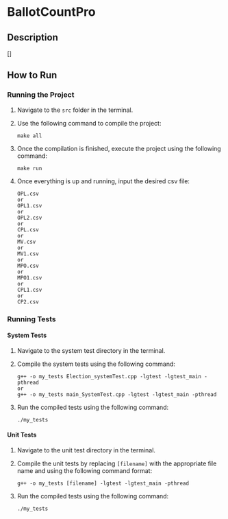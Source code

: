 # BallotCountPro

## Description

[]

## How to Run

### Running the Project

1. Navigate to the `src` folder in the terminal.

2. Use the following command to compile the project:
    ```
    make all
    ```

3. Once the compilation is finished, execute the project using the following command:
    ```
    make run
    ```
4. Once everything is up and running, input the desired csv file:
    ```
    OPL.csv
    or
    OPL1.csv
    or
    OPL2.csv
    or
    CPL.csv
    or
    MV.csv
    or
    MV1.csv
    or
    MPO.csv
    or 
    MPO1.csv
    or 
    CPL1.csv
    or 
    CP2.csv
    ```

### Running Tests

#### System Tests

1. Navigate to the system test directory in the terminal.

2. Compile the system tests using the following command:
    ```
    g++ -o my_tests Election_systemTest.cpp -lgtest -lgtest_main -pthread
    or 
    g++ -o my_tests main_SystemTest.cpp -lgtest -lgtest_main -pthread
    ```

3. Run the compiled tests using the following command:
    ```
    ./my_tests
    ```

#### Unit Tests

1. Navigate to the unit test directory in the terminal.

2. Compile the unit tests by replacing `[filename]` with the appropriate file name and using the following command format:
    ```
    g++ -o my_tests [filename] -lgtest -lgtest_main -pthread
    ```
    
3. Run the compiled tests using the following command:
    ```
    ./my_tests
    ```